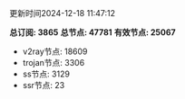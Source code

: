 更新时间2024-12-18 11:47:12

**总订阅: 3865**
**总节点: 47781**
**有效节点: 25067**
- v2ray节点: 18609
- trojan节点: 3306
- ss节点: 3129
- ssr节点: 23
